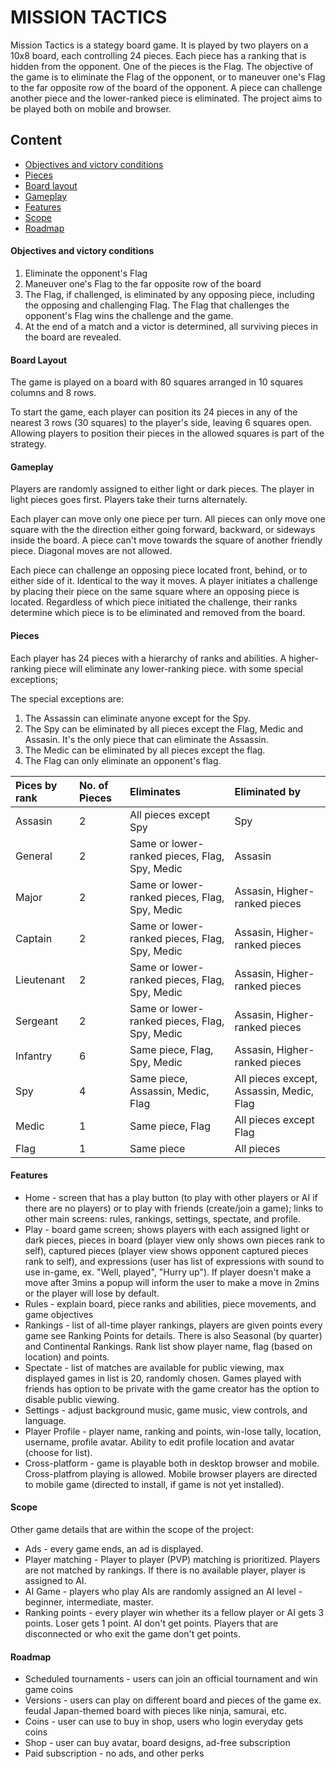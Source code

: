 

# MISSION TACTICS

Mission Tactics is a stategy board game. It is played by two players on a 10x8 board, each controlling 24 pieces. Each piece has a ranking that is hidden from the opponent. One of the pieces is the Flag. The objective of the game is to eliminate the Flag of the opponent, or to maneuver one's Flag to the far opposite row of the board of the opponent. A piece can challenge another piece and the lower-ranked piece is eliminated. The project aims to be played both on mobile and browser.

## Content

- [Objectives and victory conditions](#Objectives-and-victory-conditions)
- [Pieces](#Pieces)
- [Board layout](#Board-layout)
- [Gameplay](#Gameplay) 
- [Features](#Features)
- [Scope](#Scope)
- [Roadmap](#Roadmap)

#### Objectives and victory conditions
1. Eliminate the opponent's Flag
2. Maneuver one's Flag to the far opposite row of the board 
3. The Flag, if challenged, is eliminated by any opposing piece, including the opposing and challenging Flag. The Flag that challenges the opponent's Flag wins the challenge and the game.
4. At the end of a match and a victor is determined, all surviving pieces in the board are revealed.

#### Board Layout
The game is played on a board with 80 squares arranged in 10 squares columns and 8 rows.

To start the game, each player can position its 24 pieces in any of the nearest 3 rows (30 squares) to the player's side, leaving 6 squares open. Allowing players to position their pieces in the allowed squares is part of the strategy.

#### Gameplay
Players are randomly assigned to either light or dark pieces. The player in light pieces goes first. Players take their turns alternately. 

Each player can move only one piece per turn. All pieces can only move one square with the the direction either going forward, backward, or sideways inside the board. A piece can't move towards the square of another friendly piece. Diagonal moves are not allowed.

Each piece can challenge an opposing piece located front, behind, or to either side of it. Identical to the way it moves. A player initiates a challenge by placing their piece on the same square where an opposing piece is located. Regardless of which piece initiated the challenge, their ranks determine which piece is to be eliminated and removed from the board.

#### Pieces
Each player has 24 pieces with a hierarchy of ranks and abilities. A higher-ranking piece will eliminate any lower-ranking piece. with some special exceptions; 

The special exceptions are:
1. The Assassin can eliminate anyone except for the Spy.
2. The Spy can be eliminated by all pieces except the Flag, Medic and Assasin. It's the only piece that can eliminate the Assassin.
3. The Medic can be eliminated by all pieces except the flag.
4. The Flag can only eliminate an opponent's flag.

| Pices by rank | No. of Pieces | Eliminates                                    | Eliminated by                            | 
| :------------ | :------------ | :-------------------------------------------- | :--------------------------------------- |
| Assasin       | 2             | All pieces except Spy                         | Spy                                      |
| General       | 2             | Same or lower-ranked pieces, Flag, Spy, Medic | Assasin                                  |
| Major         | 2             | Same or lower-ranked pieces, Flag, Spy, Medic | Assasin, Higher-ranked pieces            |
| Captain       | 2             | Same or lower-ranked pieces, Flag, Spy, Medic | Assasin, Higher-ranked pieces            |
| Lieutenant    | 2             | Same or lower-ranked pieces, Flag, Spy, Medic | Assasin, Higher-ranked pieces            |
| Sergeant      | 2             | Same or lower-ranked pieces, Flag, Spy, Medic | Assasin, Higher-ranked pieces            |
| Infantry      | 6             | Same piece, Flag, Spy, Medic                  | Assasin, Higher-ranked pieces            |
| Spy           | 4             | Same piece, Assassin, Medic, Flag             | All pieces except, Assassin, Medic, Flag |
| Medic         | 1             | Same piece, Flag                              | All pieces except Flag                   |
| Flag          | 1             | Same piece                                    | All pieces                               |

#### Features
- Home - screen that has a play button (to play with other players or AI if there are no players) or to play with friends (create/join a game); links to other main screens: rules, rankings, settings, spectate, and profile. 
- Play - board game screen; shows players with each assigned light or dark pieces, pieces in board (player view only shows own pieces rank to self), captured pieces (player view shows opponent captured pieces rank to self), and expressions (user has list of expressions with sound to use in-game, ex. "Well, played", "Hurry up"). If player doesn't make a move after 3mins a popup will inform the user to make a move in 2mins or the player will lose by default.
- Rules - explain board, piece ranks and abilities, piece movements, and game objectives 
- Rankings - list of all-time player rankings, players are given points every game see Ranking Points for details. There is also Seasonal (by quarter) and Continental Rankings. Rank list show player name, flag (based on location) and points.
- Spectate - list of matches are available for public viewing, max displayed games in list is 20, randomly chosen. Games played with friends has option to be private with the game creator has the option to disable public viewing.
- Settings - adjust background music, game music, view controls, and language.
- Player Profile - player name, ranking and points, win-lose tally, location, username, profile avatar. Ability to edit profile location and avatar (choose for list).
- Cross-platform - game is playable both in desktop browser and mobile. Cross-platfrom playing is allowed. Mobile browser players are directed to mobile game (directed to install, if game is not yet installed).

#### Scope 
Other game details that are within the scope of the project:
- Ads -  every game ends, an ad is displayed.
- Player matching - Player to player (PVP) matching is prioritized. Players are not matched by rankings. If there is no available player, player is assigned to AI.
- AI Game - players who play AIs are randomly assigned an AI level - beginner, intermediate, master. 
- Ranking points -  every player win whether its a fellow player or AI gets 3 points. Loser gets 1 point. AI don't get points. Players that are disconnected or who exit the game don't get points.

#### Roadmap
- Scheduled tournaments - users can join an official tournament and win game coins
- Versions - users can play on different board and pieces of the game ex. feudal Japan-themed board with pieces like ninja, samurai, etc.
- Coins - user can use to buy in shop, users who login everyday gets coins
- Shop - user can buy avatar, board designs, ad-free subscription
- Paid subscription - no ads, and other perks

